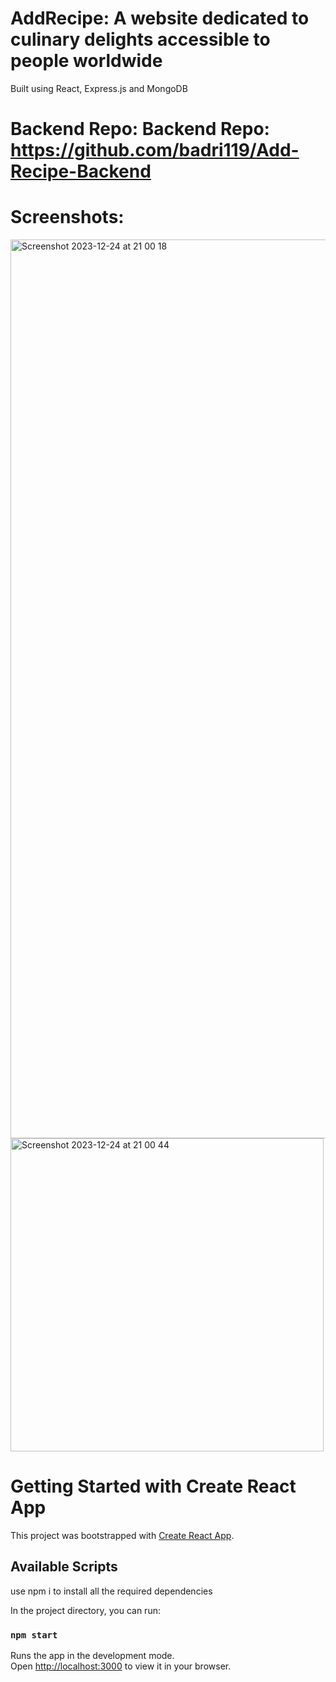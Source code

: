 # AddRecipe: A website dedicated to culinary delights accessible to people worldwide
Built using React, Express.js and MongoDB
# Backend Repo: Backend Repo: https://github.com/badri119/Add-Recipe-Backend

# Screenshots:
<img width="1438" alt="Screenshot 2023-12-24 at 21 00 18" src="https://github.com/badri119/Add-Recipe-Frontend/assets/90651004/a49c5706-231d-4561-b789-ebdab38f6eb7">



<img width="501" alt="Screenshot 2023-12-24 at 21 00 44" src="https://github.com/badri119/Add-Recipe-Frontend/assets/90651004/8faa3e15-ea7b-4e75-8790-8852db219977">







# Getting Started with Create React App

This project was bootstrapped with [Create React App](https://github.com/facebook/create-react-app).

## Available Scripts

use npm i to install all the required dependencies

In the project directory, you can run:

### `npm start`

Runs the app in the development mode.\
Open [http://localhost:3000](http://localhost:3000) to view it in your browser.

